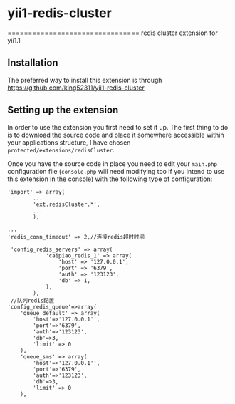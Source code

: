 # yii1-redis-cluster
================================
redis cluster extension for yii1.1

Installation
------------

The preferred way to install this extension is through https://github.com/king52311/yii1-redis-cluster

## Setting up the extension

In order to use the extension you first need to set it up. The first thing to do is to download the source code and place it somewhere accessible within your applications structure, I have chosen
`protected/extensions/redisCluster`.

Once you have the source code in place you need to edit your `main.php` configuration file (`console.php` will need modifying too if you intend to use this extension in the console) with
the following type of configuration:

    'import' => array(
            ...
            'ext.redisCluster.*',
            ...
            ),
  
    ...
    'redis_conn_timeout' => 2,//连接redis超时时间
    
	 'config_redis_servers' => array(
                'caipiao_redis_1' => array(
                    'host' => '127.0.0.1',
                    'port' => '6379',
                    'auth' => '123123',
                    'db' => 1,
                ),
            ),
     //队列redis配置
    'config_redis_queue'=>array(
        'queue_default' => array(
            'host'=>'127.0.0.1'',
            'port'=>'6379',
            'auth'=>'123123',
            'db'=>3,
            'limit' => 0
        ),
        'queue_sms' => array(
            'host'=>'127.0.0.1'',
            'port'=>'6379',
            'auth'=>'123123',
            'db'=>3,
            'limit' => 0
        ),
